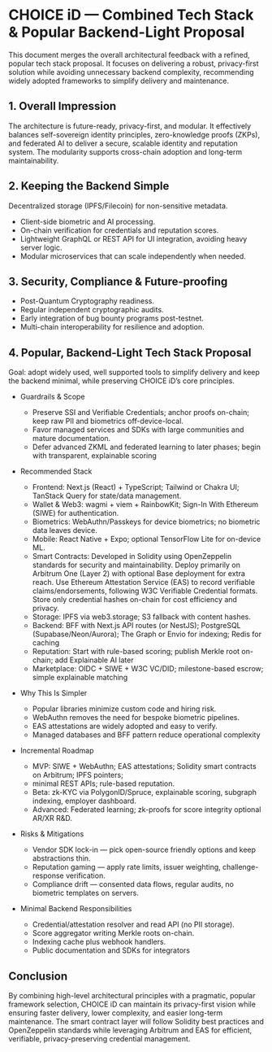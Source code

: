# CHOICE iD — Combined Tech Stack & Popular Backend-Light Proposal

This document merges the overall architectural feedback with a refined, popular tech stack proposal. 
It focuses on delivering a robust, privacy-first solution while avoiding unnecessary backend complexity, recommending widely adopted frameworks to simplify delivery and
maintenance.

## 1. Overall Impression

The architecture is future-ready, privacy-first, and modular. It effectively balances self-sovereign identity principles, zero-knowledge proofs (ZKPs), and federated AI to deliver a secure, scalable identity and reputation system. 
The modularity supports cross-chain adoption and long-term maintainability.

## 2. Keeping the Backend Simple

Decentralized storage (IPFS/Filecoin) for non-sensitive metadata.
- Client-side biometric and AI processing.
- On-chain verification for credentials and reputation scores.
- Lightweight GraphQL or REST API for UI integration, avoiding heavy server logic.
- Modular microservices that can scale independently when needed.

## 3. Security, Compliance & Future-proofing

- Post-Quantum Cryptography readiness.
- Regular independent cryptographic audits.
- Early integration of bug bounty programs post-testnet.
- Multi-chain interoperability for resilience and adoption. 

## 4. Popular, Backend-Light Tech Stack Proposal

Goal: adopt widely used, well supported tools to simplify delivery and keep the backend minimal,
while preserving CHOICE iD’s core principles.

  - Guardrails & Scope
    - Preserve SSI and Verifiable Credentials; anchor proofs on-chain; keep raw PII and biometrics off-device-local.
    - Favor managed services and SDKs with large communities and mature documentation.
    - Defer advanced ZKML and federated learning to later phases; begin with transparent, explainable scoring

  - Recommended Stack
    - Frontend: Next.js (React) + TypeScript; Tailwind or Chakra UI; TanStack Query for state/data management.
    - Wallet & Web3: wagmi + viem + RainbowKit; Sign-In With Ethereum (SIWE) for authentication.
    - Biometrics: WebAuthn/Passkeys for device biometrics; no biometric data leaves device.
    - Mobile: React Native + Expo; optional TensorFlow Lite for on-device ML.
    - Smart Contracts: Developed in Solidity using OpenZeppelin standards for security and maintainability. Deploy primarily on Arbitrum One (Layer 2) with optional Base
      deployment for extra reach. Use Ethereum Attestation Service (EAS) to record verifiable claims/endorsements, following W3C Verifiable Credential formats. Store only credential hashes on-chain for cost efficiency and privacy.
    - Storage: IPFS via web3.storage; S3 fallback with content hashes.
    - Backend: BFF with Next.js API routes (or NestJS); PostgreSQL (Supabase/Neon/Aurora); The Graph or Envio for indexing; Redis for caching
    - Reputation: Start with rule-based scoring; publish Merkle root on-chain; add Explainable AI later
    - Marketplace: OIDC + SIWE + W3C VC/DID; milestone-based escrow; simple explainable matching

  - Why This Is Simpler
    - Popular libraries minimize custom code and hiring risk.
    - WebAuthn removes the need for bespoke biometric pipelines.
    - EAS attestations are widely adopted and easy to verify.
    - Managed databases and BFF pattern reduce operational complexity

  - Incremental Roadmap
    - MVP: SIWE + WebAuthn; EAS attestations; Solidity smart contracts on Arbitrum; IPFS pointers;
    - minimal REST APIs; rule-based reputation.
    - Beta: zk-KYC via PolygonID/Spruce, explainable scoring, subgraph indexing, employer dashboard.
    - Advanced: Federated learning; zk-proofs for score integrity optional AR/XR R&D.
  
  - Risks & Mitigations
    - Vendor SDK lock-in — pick open-source friendly options and keep abstractions thin.
    - Reputation gaming — apply rate limits, issuer weighting, challenge-response verification.
    - Compliance drift — consented data flows, regular audits, no biometric templates on servers.

  - Minimal Backend Responsibilities

    - Credential/attestation resolver and read API (no PII storage).
    - Score aggregator writing Merkle roots on-chain.
    - Indexing cache plus webhook handlers.
    - Public documentation and SDKs for integrators


## Conclusion

  By combining high-level architectural principles with a pragmatic, popular framework selection, CHOICE iD can maintain its privacy-first vision while ensuring faster delivery, lower complexity, and easier long-term maintenance. 
  The smart contract layer will follow Solidity best practices and OpenZeppelin standards while leveraging Arbitrum and EAS for efficient, verifiable, privacy-preserving credential management.